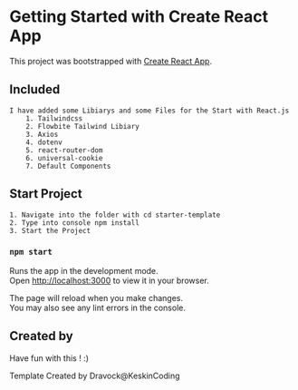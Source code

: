 # Getting Started with Create React App

This project was bootstrapped with [Create React App](https://github.com/facebook/create-react-app).

## Included
    I have added some Libiarys and some Files for the Start with React.js
        1. Tailwindcss
        2. Flowbite Tailwind Libiary
        3. Axios
        4. dotenv
        5. react-router-dom
        6. universal-cookie
        7. Default Components

## Start Project

    1. Navigate into the folder with cd starter-template
    2. Type into console npm install
    3. Start the Project

### `npm start`

Runs the app in the development mode.\
Open [http://localhost:3000](http://localhost:3000) to view it in your browser.

The page will reload when you make changes.\
You may also see any lint errors in the console.

## Created by

Have fun with this ! :)

Template Created by Dravock@KeskinCoding 
